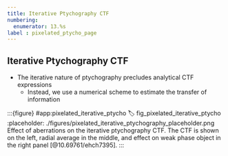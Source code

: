 ```yaml
---
title: Iterative Ptychography CTF
numbering:
  enumerator: 13.%s
label : pixelated_ptycho_page
---
```


## Iterative Ptychography CTF

- The iterative nature of ptychography precludes analytical CTF expressions
  - Instead, we use a numerical scheme to estimate the transfer of information

:::{figure} #app:pixelated_iterative_ptycho
:label: fig_pixelated_iterative_ptycho
:placeholder: ./figures/pixelated_iterative_ptychography_placeholder.png
Effect of aberrations on the iterative ptychography CTF.
The CTF is shown on the left, radial average in the middle, and effect on weak phase object in the right panel [@10.69761/ehch7395].
:::
